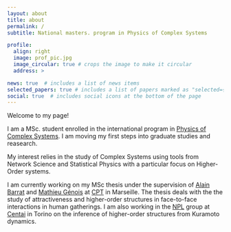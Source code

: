 ```yaml
---
layout: about
title: about
permalink: /
subtitle: National masters. program in Physics of Complex Systems

profile:
  align: right
  image: prof_pic.jpg
  image_circular: true # crops the image to make it circular
  address: >

news: true  # includes a list of news items
selected_papers: true # includes a list of papers marked as "selected={true}"
social: true  # includes social icons at the bottom of the page
---
```


Welcome to my page!

I am a MSc. student enrolled in the international program in [Physics of Complex Systems](http://www.pcs.polito.it). I am moving my first steps into graduate studies and reasearch. 

My interest relies in the study of Complex Systems using tools from Network Science and Statistical Physics with a particular focus on Higher-Order systems.

I am currently working on my MSc thesis under the supervision of [Alain Barrat](https://www.cpt.univ-mrs.fr/~barrat/english.html) and [Mathieu Génois](https://www.cpt.univ-mrs.fr/spip.php?page=personne&id_personne=143&lang=en) at [CPT](https://www.cpt.univ-mrs.fr/?lang=en) in Marseille. The thesis deals with the the study of attractiveness and higher-order structures in face-to-face interactions in human gatherings. I am also working in the [NPL](https://nplresearch.github.io) group at [Centai](https://centai.eu/home) in Torino on the inference of higher-order structures from Kuramoto dynamics. 
